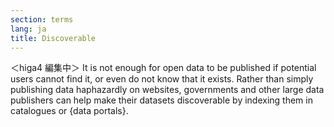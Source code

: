 ```yaml
---
section: terms
lang: ja
title: Discoverable
---
```


＜higa4 編集中＞
It is not enough for open data to be published if potential users cannot find it, or even do not know that it exists. Rather than simply publishing data haphazardly on websites, governments and other large data publishers can help make their datasets discoverable by indexing them in catalogues or {data portals}.
